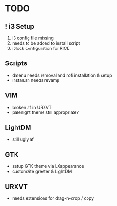 # TODO

## ! i3 Setup

1. i3 config file missing
2. needs to be added to install script
3. i3lock configuration for RICE

## Scripts

* dmenu needs removal and rofi installation & setup
* install.sh needs revamp

## VIM

* broken af in URXVT
* palenight theme still appropriate?

## LightDM

* still ugly af

## GTK

* setup GTK theme via LXappearance
* customzite greeter & LightDM

## URXVT

* needs extensions for drag-n-drop / copy
